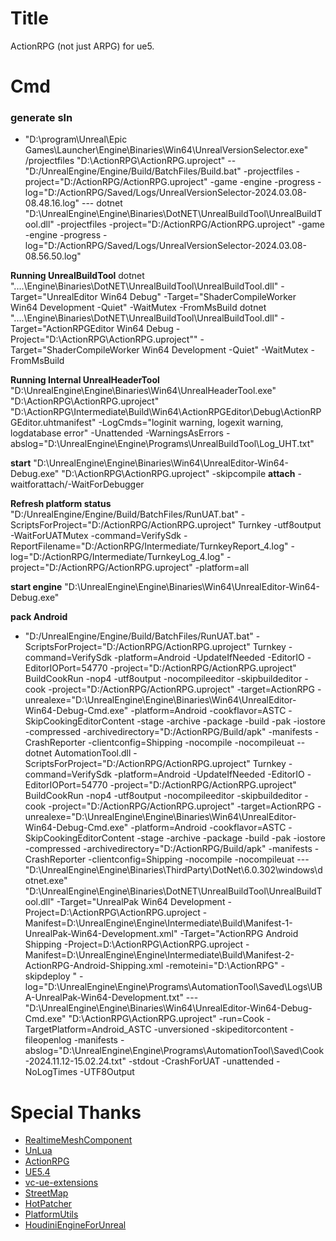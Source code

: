# Title
ActionRPG (not just ARPG) for ue5.

# Cmd

### generate sln
- "D:\program\Unreal\Epic Games\Launcher\Engine\Binaries\Win64\UnrealVersionSelector.exe" /projectfiles "D:\ActionRPG\ActionRPG.uproject"
-- "D:/UnrealEngine/Engine/Build/BatchFiles/Build.bat"  -projectfiles -project="D:/ActionRPG/ActionRPG.uproject" -game -engine -progress -log="D:/ActionRPG/Saved/Logs/UnrealVersionSelector-2024.03.08-08.48.16.log"
--- dotnet  "D:\UnrealEngine\Engine\Binaries\DotNET\UnrealBuildTool\UnrealBuildTool.dll" -projectfiles -project="D:/ActionRPG/ActionRPG.uproject" -game -engine -progress -log="D:/ActionRPG/Saved/Logs/UnrealVersionSelector-2024.03.08-08.56.50.log"


**Running UnrealBuildTool**
dotnet  "..\..\Engine\Binaries\DotNET\UnrealBuildTool\UnrealBuildTool.dll" -Target="UnrealEditor Win64 Debug" -Target="ShaderCompileWorker Win64 Development -Quiet" -WaitMutex -FromMsBuild
dotnet  "..\..\Engine\Binaries\DotNET\UnrealBuildTool\UnrealBuildTool.dll" -Target="ActionRPGEditor Win64 Debug -Project=\"D:\ActionRPG\ActionRPG.uproject\"" -Target="ShaderCompileWorker Win64 Development -Quiet" -WaitMutex -FromMsBuild

**Running Internal UnrealHeaderTool**
"D:\UnrealEngine\Engine\Binaries\Win64\UnrealHeaderTool.exe" "D:\ActionRPG\ActionRPG.uproject" "D:\ActionRPG\Intermediate\Build\Win64\ActionRPGEditor\Debug\ActionRPGEditor.uhtmanifest" -LogCmds="loginit warning, logexit warning, logdatabase error" -Unattended -WarningsAsErrors -abslog="D:\UnrealEngine\Engine\Programs\UnrealBuildTool\Log_UHT.txt"

**start**
"D:\UnrealEngine\Engine\Binaries\Win64\UnrealEditor-Win64-Debug.exe" "D:\ActionRPG\ActionRPG.uproject" -skipcompile
**attach**
-waitforattach/-WaitForDebugger

**Refresh platform status**
"D:/UnrealEngine/Engine/Build/BatchFiles/RunUAT.bat"  -ScriptsForProject="D:/ActionRPG/ActionRPG.uproject" Turnkey -utf8output -WaitForUATMutex -command=VerifySdk -ReportFilename="D:/ActionRPG/Intermediate/TurnkeyReport_4.log" -log="D:/ActionRPG/Intermediate/TurnkeyLog_4.log" -project="D:/ActionRPG/ActionRPG.uproject"  -platform=all

**start engine**
"D:\UnrealEngine\Engine\Binaries\Win64\UnrealEditor-Win64-Debug.exe"

**pack Android**
- "D:/UnrealEngine/Engine/Build/BatchFiles/RunUAT.bat"  -ScriptsForProject="D:/ActionRPG/ActionRPG.uproject" Turnkey -command=VerifySdk -platform=Android -UpdateIfNeeded -EditorIO -EditorIOPort=54770  -project="D:/ActionRPG/ActionRPG.uproject" BuildCookRun -nop4 -utf8output -nocompileeditor -skipbuildeditor -cook  -project="D:/ActionRPG/ActionRPG.uproject" -target=ActionRPG  -unrealexe="D:\UnrealEngine\Engine\Binaries\Win64\UnrealEditor-Win64-Debug-Cmd.exe" -platform=Android  -cookflavor=ASTC -SkipCookingEditorContent -stage -archive -package -build -pak -iostore -compressed -archivedirectory="D:/ActionRPG/Build/apk" -manifests -CrashReporter -clientconfig=Shipping -nocompile -nocompileuat
-- dotnet  AutomationTool.dll -ScriptsForProject="D:/ActionRPG/ActionRPG.uproject" Turnkey -command=VerifySdk -platform=Android -UpdateIfNeeded -EditorIO -EditorIOPort=54770  -project="D:/ActionRPG/ActionRPG.uproject" BuildCookRun -nop4 -utf8output -nocompileeditor -skipbuildeditor -cook  -project="D:/ActionRPG/ActionRPG.uproject" -target=ActionRPG  -unrealexe="D:\UnrealEngine\Engine\Binaries\Win64\UnrealEditor-Win64-Debug-Cmd.exe" -platform=Android  -cookflavor=ASTC -SkipCookingEditorContent -stage -archive -package -build -pak -iostore -compressed -archivedirectory="D:/ActionRPG/Build/apk" -manifests -CrashReporter -clientconfig=Shipping -nocompile -nocompileuat
--- "D:\UnrealEngine\Engine\Binaries\ThirdParty\DotNet\6.0.302\windows\dotnet.exe" "D:\UnrealEngine\Engine\Binaries\DotNET\UnrealBuildTool\UnrealBuildTool.dll" -Target="UnrealPak Win64 Development -Project=D:\ActionRPG\ActionRPG.uproject -Manifest=D:\UnrealEngine\Engine\Intermediate\Build\Manifest-1-UnrealPak-Win64-Development.xml" -Target="ActionRPG Android Shipping -Project=D:\ActionRPG\ActionRPG.uproject -Manifest=D:\UnrealEngine\Engine\Intermediate\Build\Manifest-2-ActionRPG-Android-Shipping.xml  -remoteini=\"D:\ActionRPG\"  -skipdeploy " -log="D:\UnrealEngine\Engine\Programs\AutomationTool\Saved\Logs\UBA-UnrealPak-Win64-Development.txt"
--- "D:\UnrealEngine\Engine\Binaries\Win64\UnrealEditor-Win64-Debug-Cmd.exe" "D:\ActionRPG\ActionRPG.uproject" -run=Cook  -TargetPlatform=Android_ASTC  -unversioned -skipeditorcontent -fileopenlog -manifests -abslog="D:\UnrealEngine\Engine\Programs\AutomationTool\Saved\Cook-2024.11.12-15.02.24.txt" -stdout -CrashForUAT -unattended -NoLogTimes  -UTF8Output


# Special Thanks
- [RealtimeMeshComponent](https://github.com/TriAxis-Games/RealtimeMeshComponent)
- [UnLua](https://github.com/Tencent/UnLua)
- [ActionRPG](https://docs.unrealengine.com/4.27/zh-CN/Resources/SampleGames/ARPG/)
- [UE5.4](https://www.unrealengine.com/zh-CN/unreal-engine-5)
- [vc-ue-extensions](https://github.com/microsoft/vc-ue-extensions)
- [StreetMap](https://github.com/ue4plugins/StreetMap)
- [HotPatcher](https://github.com/hxhb/HotPatcher)
- [PlatformUtils](https://github.com/hxhb/PlatformUtils)
- [HoudiniEngineForUnreal](https://github.com/sideeffects/HoudiniEngineForUnreal)


